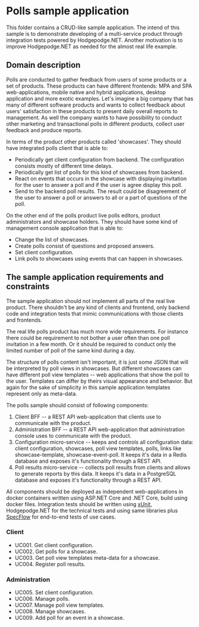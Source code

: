 # Polls sample application

This folder contains a CRUD-like sample application. The intend of this sample is to demonstrate developing of a multi-service product through integration tests powered by Hodgepodge.NET. Another motivation is to improve Hodgepodge.NET as needed for the almost real life example.

## Domain description

Polls are conducted to gather feedback from users of some products or a set of products. These products can have different frontends: MPA and SPA web-applications, mobile native and hybrid applications, desktop application and more exotic examples. Let's imagine a big company that has many of different software products and wants to collect feedback about users' satisfaction in these products to present daily overall reports to management. As well the company wants to have possibility to conduct other marketing and transactional polls in different products, collect user feedback and produce reports.

In terms of the product other products called 'showcases'. They should have integrated polls client that is able to:

* Periodically get client configuration from backend. The configuration consists mostly of different time delays.
* Periodically get list of polls for this kind of showcases from backend.
* React on events that occurs in the showcase with displaying invitation for the user to answer a poll and if the user is agree display this poll.
* Send to the backend poll results. The result could be disagreement of the user to answer a poll or answers to all or a part of questions of the poll.

On the other end of the polls product live polls editors, product administrators and showcase holders. They should have some kind of management console application that is able to:

* Change the list of showcases.
* Create polls consist of questions and proposed answers.
* Set client configuration.
* Link polls to showcases using events that can happen in showcases.

## The sample application requirements and constraints

The sample application should not implement all parts of the real live product. There shouldn't be any kind of clients and frontend, only backend code and integration tests that mimic communications with those clients and frontends. 

The real life polls product has much more wide requirements. For instance there could be requirement to not bother a user often than one poll invitation in a few month. Or it should be required to conduct only the limited number of poll of the same kind during a day.

The structure of polls content isn't important, it is just some JSON that will be interpreted by poll views in showcases. But different showcases can have different poll view templates -- web applications that show the poll to the user. Templates can differ by theirs visual appearance and behavior. But again for the sake of simplicity in this sample application templates represent only as meta-data.

The polls sample should consist of following components:

1. Client BFF -- a REST API web-application that clients use to communicate with the product.
2. Administration BFF -- a REST API web-application that administration console uses to communicate with the product.
3. Configuration micro-service -- keeps and controls all configuration data: client configuration, showcases, poll view templates, polls, links like showcase-template, showcase-event-poll. It keeps it's data in a Redis database and exposes it's functionality through a REST API.
4. Poll results micro-service -- collects poll results from clients and allows to generate reports by this data. It keeps it's data in a PostgreSQL database and exposes it's functionality through a REST API.

All components should be deployed as independent web-applications in docker containers written using ASP.NET Core and .NET Core, build using docker files. Integration tests should be written using [xUnit](https://xunit.net/), Hodgepodge.NET for the technical tests and using same libraries plus [SpecFlow](https://specflow.org/) for end-to-end tests of use cases.

### Client 

* UC001. Get client configuration.
* UC002. Get polls for a showcase.
* UC003. Get poll view templates meta-data for a showcase.
* UC004. Register poll results.

### Administration

* UC005. Set client configuration.
* UC006. Manage polls.
* UC007. Manage poll view templates.
* UC008. Manage showcases.
* UC009. Add poll for an event in a showcase.

























